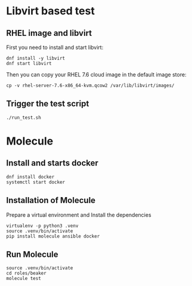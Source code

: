 # Libvirt based test

## RHEL image and libvirt

First you need to install and start libvirt:

    dnf install -y libvirt
    dnf start libvirt

Then you can copy your RHEL 7.6 cloud image in the default image store:

    cp -v rhel-server-7.6-x86_64-kvm.qcow2 /var/lib/libvirt/images/

## Trigger the test script

    ./run_test.sh

# Molecule

## Install and starts docker

    dnf install docker
    systemctl start docker

## Installation of Molecule

Prepare a virtual environment and Install the dependencies

    virtualenv -p python3 .venv
    source .venv/bin/activate
    pip install molecule ansible docker

## Run Molecule

    source .venv/bin/activate
    cd roles/beaker
    molecule test 
